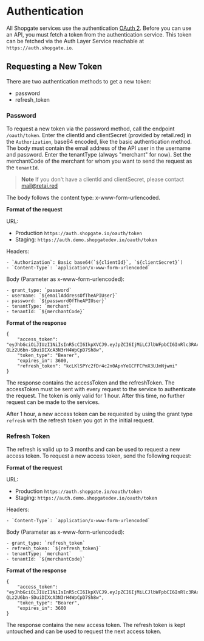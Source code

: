 # Authentication

All Shopgate services use the authentication [OAuth 2](https://oauth.net/2/).
Before you can use an API, you must fetch a token from the authentication service. This token can be fetched via the Auth Layer Service reachable at `https://auth.shopgate.io`.

## Requesting a New Token

There are two authentication methods to get a new token:

- password
- refresh_token

### Password

To request a new token via the password method, call the endpoint `/oauth/token`.
Enter the clientId and clientSecret (provided by retail.red) in the `Authorization`, base64 encoded, like the basic authentication method.
The body must contain the email address of the API user in the username and password. Enter the tenantType (always "merchant" for now). Set the merchantCode of the merchant for whom you want to send the request as the `tenantId`.

> **Note**
> If you don't have a clientId and clientSecret, please contact <mail@retai.red>

The body follows the content type: x-www-form-urlencoded.

**Format of the request**

URL:

- Production `https://auth.shopgate.io/oauth/token`
- Staging: `https://auth.demo.shopgatedev.io/oauth/token`

Headers:

```
- `Authorization`: Basic base64(`${clientId}`, `${clientSecret}`)
- `Content-Type`: `application/x-www-form-urlencoded`
```

Body (Parameter as x-www-form-urlencoded):

```
- grant_type: `password`
- username: `${emailAddressOfTheAPIUser}`
- password: `${passwordOfTheAPIUser}`
- tenantType: `merchant`
- tenantId: `${merchantCode}`
```

**Format of the response**

```jsonld=
{
    "access_token": "eyJhbGciOiJIUzI1NiIsInR5cCI6IkpXVCJ9.eyJpZCI6IjMiLCJlbWFpbCI6InRlc3RAc2hvcGdhdGUuY29tIiwiZmlyc3ROYW1lIjoiSm9obiIsImxhc3ROYW1lIjoiRG9lIiwic2NvcGVzIjpbIkNBQyJdLCJ0ZW5hbnRJZCI6InNvbWVNZXJjaGFudCIsInRlbmFudFR5cGUiOiJtZXJjaGFudCIsImlhdCI6MTU4MTI4NDQzMywiZXhwIjoxNTgxMjg4MDMzfQ.iybpll1c-QLz2U6bn-SDuiDIXcA3N3rH4WpCpD7Sh8w",
    "token_type": "Bearer",
    "expires_in": 3600,
    "refresh_token": "kcLKlSPYc2fDr4c2n0ApnYeGCFFCPmX3UJmNjwmi"
}
```

The response contains the accessToken and the refreshToken.
The accessToken must be sent with every request to the service to authenticate the request.
The token is only valid for 1 hour. After this time, no further request can be made to the services.

After 1 hour, a new access token can be requested by using the grant type `refresh` with the refresh token you got in the initial request.

### Refresh Token

The refresh is valid up to 3 months and can be used to request a new access token.
To request a new access token, send the following request:

**Format of the request**

URL:

- Production `https://auth.shopgate.io/oauth/token`
- Staging: `https://auth.demo.shopgatedev.io/oauth/token`

Headers:

```
- `Content-Type`: `application/x-www-form-urlencoded`
```

Body (Parameter as x-www-form-urlencoded):

```
- grant_type: `refresh_token`
- refresh_token: `${refresh_token}`
- tenantType: `merchant`
- tenantId: `${merchantCode}`
```

**Format of the response**

```jsonld=
{
    "access_token": "eyJhbGciOiJIUzI1NiIsInR5cCI6IkpXVCJ9.eyJpZCI6IjMiLCJlbWFpbCI6InRlc3RAc2hvcGdhdGUuY29tIiwiZmlyc3ROYW1lIjoiSm9obiIsImxhc3ROYW1lIjoiRG9lIiwic2NvcGVzIjpbIkNBQyJdLCJ0ZW5hbnRJZCI6InNvbWVNZXJjaGFudCIsInRlbmFudFR5cGUiOiJtZXJjaGFudCIsImlhdCI6MTU4MTI4NDQzMywiZXhwIjoxNTgxMjg4MDMzfQ.iybpll1c-QLz2U6bn-SDuiDIXcA3N3rH4WpCpD7Sh8w",
    "token_type": "Bearer",
    "expires_in": 3600
}
```

The response contains the new access token. The refresh token is kept untouched and can be used to request the next access token.

